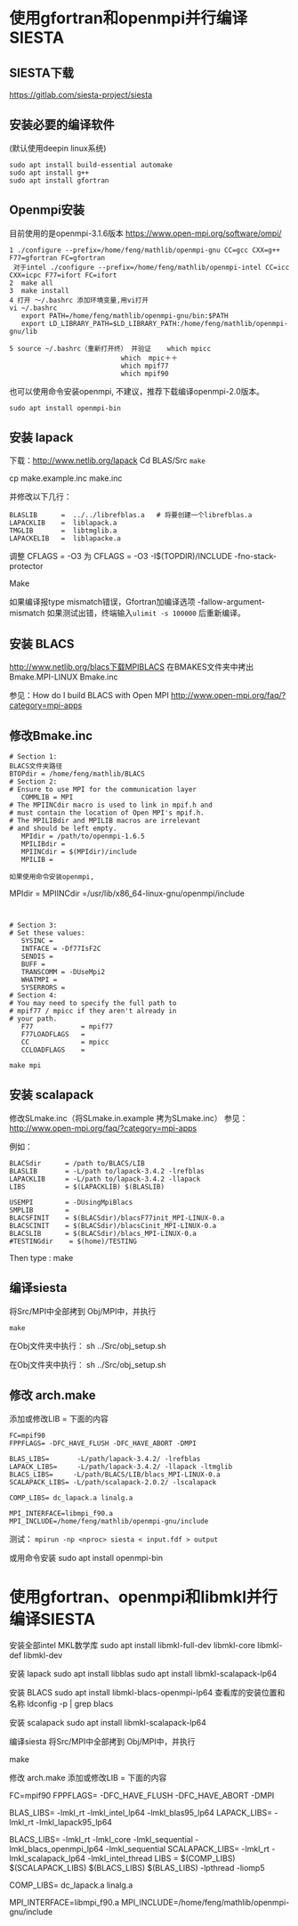 # 使用gfortran和openmpi并行编译SIESTA

## SIESTA下载
https://gitlab.com/siesta-project/siesta

## 安装必要的编译软件
(默认使用deepin linux系统)
```
sudo apt install build-essential automake  
sudo apt install g++
sudo apt install gfortran
```

## Openmpi安装
目前使用的是openmpi-3.1.6版本
https://www.open-mpi.org/software/ompi/
```
1 ./configure --prefix=/home/feng/mathlib/openmpi-gnu CC=gcc CXX=g++ F77=gfortran FC=gfortran
 对于intel ./configure --prefix=/home/feng/mathlib/openmpi-intel CC=icc CXX=icpc F77=ifort FC=ifort
2  make all 
3  make install
4 打开 ～/.bashrc 添加环境变量,用vi打开
vi ~/.bashrc
   export PATH=/home/feng/mathlib/openmpi-gnu/bin:$PATH
   export LD_LIBRARY_PATH=$LD_LIBRARY_PATH:/home/feng/mathlib/openmpi-gnu/lib

5 source ~/.bashrc（重新打开终） 并验证    which mpicc
                            which  mpic＋＋
                            which mpif77
                            which mpif90
```
也可以使用命令安装openmpi, 不建议，推荐下载编译openmpi-2.0版本。

``` sudo apt install openmpi-bin ```

## 安装 lapack
下载：http://www.netlib.org/lapack
Cd BLAS/Src
``` make ```

cp make.example.inc make.inc

并修改以下几行：
```
BLASLIB      =  ../../librefblas.a   # 将要创建一个librefblas.a
LAPACKLIB    =  liblapack.a
TMGLIB       =  libtmglib.a
LAPACKELIB   =  liblapacke.a
```
调整 CFLAGS = -O3 为 CFLAGS = -O3 -I$(TOPDIR)/INCLUDE -fno-stack-protector

Make

如果编译报type mismatch错误，Gfortran加编译选项 -fallow-argument-mismatch
如果测试出错，终端输入``` ulimit -s 100000 ``` 后重新编译。

## 安装 BLACS
http://www.netlib.org/blacs下载MPIBLACS
在BMAKES文件夹中拷出Bmake.MPI-LINUX Bmake.inc

参见：How do I build BLACS with Open MPI http://www.open-mpi.org/faq/?category=mpi-apps

## 修改Bmake.inc
```
# Section 1:
BLACS文件夹路径
BTOPdir = /home/feng/mathlib/BLACS
# Section 2:
# Ensure to use MPI for the communication layer
   COMMLIB = MPI
# The MPIINCdir macro is used to link in mpif.h and
# must contain the location of Open MPI's mpif.h.  
# The MPILIBdir and MPILIB macros are irrelevant 
# and should be left empty.
   MPIdir = /path/to/openmpi-1.6.5
   MPILIBdir =
   MPIINCdir = $(MPIdir)/include
   MPILIB =

如果使用命令安装openmpi, 
```
MPIdir =
MPIINCdir =/usr/lib/x86_64-linux-gnu/openmpi/include
```


# Section 3:
# Set these values:
   SYSINC =
   INTFACE = -Df77IsF2C
   SENDIS =
   BUFF =
   TRANSCOMM = -DUseMpi2
   WHATMPI =
   SYSERRORS =
# Section 4:
# You may need to specify the full path to
# mpif77 / mpicc if they aren't already in
# your path.
   F77            = mpif77
   F77LOADFLAGS   = 
   CC             = mpicc
   CCLOADFLAGS    = 
```

``` make mpi ```

## 安装 scalapack
修改SLmake.inc（将SLmake.in.example 拷为SLmake.inc）
参见：http://www.open-mpi.org/faq/?category=mpi-apps

例如：
```
BLACSdir      = /path to/BLACS/LIB
BLASLIB       = -L/path to/lapack-3.4.2 -lrefblas
LAPACKLIB     = -L/path to/lapack-3.4.2 -llapack
LIBS          = $(LAPACKLIB) $(BLASLIB)

USEMPI        = -DUsingMpiBlacs
SMPLIB        = 
BLACSFINIT    = $(BLACSdir)/blacsF77init_MPI-LINUX-0.a
BLACSCINIT    = $(BLACSdir)/blacsCinit_MPI-LINUX-0.a
BLACSLIB      = $(BLACSdir)/blacs_MPI-LINUX-0.a
#TESTINGdir    = $(home)/TESTING
```
Then type : make

## 编译siesta
将Src/MPI中全部拷到 Obj/MPI中，并执行

```make```

在Obj文件夹中执行：
sh ../Src/obj_setup.sh

在Obj文件夹中执行：
sh ../Src/obj_setup.sh

## 修改 arch.make

添加或修改LIB = 下面的内容
```
FC=mpif90
FPPFLAGS= -DFC_HAVE_FLUSH -DFC_HAVE_ABORT -DMPI

BLAS_LIBS=       -L/path/lapack-3.4.2/ -lrefblas
LAPACK_LIBS=     -L/path/lapack-3.4.2/ -llapack -ltmglib
BLACS_LIBS=     -L/path/BLACS/LIB/blacs_MPI-LINUX-0.a 
SCALAPACK_LIBS= -L/path/scalapack-2.0.2/ -lscalapack 

COMP_LIBS= dc_lapack.a linalg.a

MPI_INTERFACE=libmpi_f90.a
MPI_INCLUDE=/home/feng/mathlib/openmpi-gnu/include
```
测试：
``` mpirun -np <nproc> siesta < input.fdf > output ```


或用命令安装 sudo apt install openmpi-bin


# 使用gfortran、openmpi和libmkl并行编译SIESTA
安装全部intel MKL数学库
sudo apt install libmkl-full-dev libmkl-core libmkl-def libmkl-dev

安装 lapack
sudo apt install libblas sudo apt install libmkl-scalapack-lp64

安装 BLACS
sudo apt install libmkl-blacs-openmpi-lp64 查看库的安装位置和名称 ldconfig -p | grep blacs

安装 scalapack
sudo apt install libmkl-scalapack-lp64

编译siesta
将Src/MPI中全部拷到 Obj/MPI中，并执行

make

修改 arch.make
添加或修改LIB = 下面的内容

FC=mpif90
FPPFLAGS= -DFC_HAVE_FLUSH -DFC_HAVE_ABORT -DMPI

BLAS_LIBS=    -lmkl_rt -lmkl_intel_lp64 -lmkl_blas95_lp64
LAPACK_LIBS=  -lmkl_rt -lmkl_lapack95_lp64

BLACS_LIBS= -lmkl_rt -lmkl_core -lmkl_sequential -lmkl_blacs_openmpi_lp64 -lmkl_sequential
SCALAPACK_LIBS= -lmkl_rt -lmkl_scalapack_lp64  -lmkl_intel_thread
LIBS = $(COMP_LIBS) $(SCALAPACK_LIBS) $(BLACS_LIBS)  $(BLAS_LIBS)  -lpthread -liomp5

COMP_LIBS= dc_lapack.a linalg.a

MPI_INTERFACE=libmpi_f90.a
MPI_INCLUDE=/home/feng/mathlib/openmpi-gnu/include